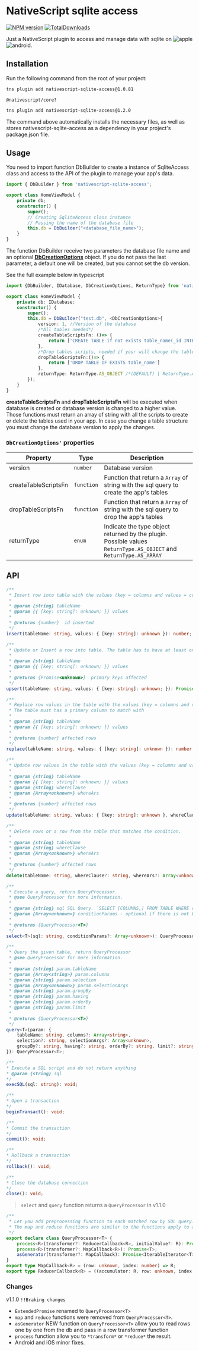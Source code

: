 # NativeScript sqlite access

[![NPM version][npm-image]][npm-url]
[![TotalDownloads][total-downloads-image]][npm-url]

[npm-image]:http://img.shields.io/npm/v/nativescript-sqlite-access.svg
[npm-url]:https://npmjs.org/package/nativescript-sqlite-access
[total-downloads-image]:http://img.shields.io/npm/dt/nativescript-sqlite-access.svg?label=total%20downloads

Just a NativeScript plugin to access and manage data with sqlite on ![apple](https://cdn3.iconfinder.com/data/icons/picons-social/57/16-apple-32.png) ![android](https://cdn4.iconfinder.com/data/icons/logos-3/228/android-32.png). 

## Installation

Run the following command from the root of your project:

```bash
tns plugin add nativescript-sqlite-access@1.0.81
```
`@nativescript/core?`

```bash
tns plugin add nativescript-sqlite-access@1.2.0
```
The command above automatically installs the necessary files, as well as stores nativescript-sqlite-access as a dependency in your project's package.json file.

## Usage 

You need to import function DbBuilder to create a instance of SqliteAccess class and access to the API of the plugin to manage your app's data.
	
```typescript
import { DbBuilder } from 'nativescript-sqlite-access';

export class HomeViewModel {
    private db;
    constructor() {
        super();
        // Creating SqliteAccess class instance
        // Passing the name of the database file
        this.db = DbBuilder("<database_file_name>");
    }
}
```

The function DbBuilder receive two parameters the database file name and an optional [**DbCreationOptions**](src/sqlite-access-common.ts#DbCreationOptions) object. If you do not pass the last parameter, a default one will be created, but you cannot set the db version.

See the full example below in typescript

```typescript
import {DbBuilder, IDatabase, DbCreationOptions, ReturnType} from 'nativescript-sqlite-access';

export class HomeViewModel {
    private db: IDatabase;
    constructor() {
        super();
        this.db = DbBuilder("test.db", <DbCreationOptions>{
            version: 1, //Version of the database
            /*All tables needed*/
            createTableScriptsFn: ()=> {
                return ['CREATE TABLE if not exists table_name(_id INTEGER PRIMARY KEY AUTOINCREMENT, column TEXT)'];
            },
            /*Drop tables scripts, needed if your will change the tables structure*/
            dropTableScriptsFn:()=> { 
                return ['DROP TABLE IF EXISTS table_name']
            },
            returnType: ReturnType.AS_OBJECT /*(DEFAULT) | ReturnType.AS_ARRAY*/
        });
    }
}
```

**createTableScriptsFn** and **dropTableScriptsFn** will be executed when database is created or database version is changed to a higher value. Those functions must return an array of string with all the scripts to create or delete the tables used in your app. In case you change a table structure you must change the database version to apply the changes.

### `DbCreationOptions'` properties

| Property | Type | Description |
| --- | --- | --- |
|version|`number`| Database version |
|createTableScriptsFn|`function`| Function that return a `Array` of string with the sql query to create the app's tables |
|dropTableScriptsFn|`function`| Function that return a `Array` of string with the sql query to drop the app's tables |
|returnType|`enum`| Indicate the type object returned by the plugin. Possible values `ReturnType.AS_OBJECT` and `ReturnType.AS_ARRAY` |

## API
```typescript
/**
 * Insert row into table with the values (key = columns and values = columns value)
 *
 * @param {string} tableName
 * @param {{ [key: string]: unknown; }} values
 *
 * @returns {number}  id inserted
 */
insert(tableName: string, values: { [key: string]: unknown }): number;
```
```typescript
/**
 * Update or Insert a row into table. The table has to have at least one primary key column
 *
 * @param {string} tableName
 * @param {{ [key: string]: unknown; }} values
 *
 * @returns {Promise<unknown>}  primary keys affected
 */
upsert(tableName: string, values: { [key: string]: unknown; }): Promise<unknown>;
```
```typescript
/**
 * Replace row values in the table with the values (key = columns and values = columns value).
 * The table must has a primary column to match with
 *
 * @param {string} tableName
 * @param {{ [key: string]: unknown; }} values
 *
 * @returns {number} affected rows
 */
replace(tableName: string, values: { [key: string]: unknown }): number;
```
```typescript
/**
 * Update row values in the table with the values (key = columns and values = columns value) to the matched row.
 *
 * @param {string} tableName
 * @param {{ [key: string]: unknown; }} values
 * @param {string} whereClause
 * @param {Array<unknown>} whereArs
 *
 * @returns {number} affected rows
 */
update(tableName: string, values: { [key: string]: unknown }, whereClause: string, whereArs: Array<unknown>): number;
```
```typescript
/**
 * Delete rows or a row from the table that matches the condition.
 *
 * @param {string} tableName
 * @param {string} whereClause
 * @param {Array<unknown>} whereArs
 *
 * @returns {number} affected rows
 */
delete(tableName: string, whereClause?: string, whereArs?: Array<unknown>): number;
```
```typescript
/**
 * Execute a query, return QueryProcessor.
 * @see QueryProcessor for more information.
 *
 * @param {string} sql SQL Query. `SELECT [COLUMNS,] FROM TABLE WHERE column1=? and column2=?`. WHERE clause can be omitted
 * @param {Array<unknown>} conditionParams - optional if there is not WHERE clause in the sql param
 *
 * @returns {QueryProcessor<T>}
 */
select<T>(sql: string, conditionParams?: Array<unknown>): QueryProcessor<T>;
```
```typescript
/**
 * Query the given table, return QueryProcessor
 * @see QueryProcessor for more information.
 *
 * @param {string} param.tableName
 * @param {Array<string>} param.columns
 * @param {string} param.selection
 * @param {Array<unknown>} param.selectionArgs
 * @param {string} param.groupBy
 * @param {string} param.having
 * @param {string} param.orderBy
 * @param {string} param.limit
 *
 * @returns {QueryProcessor<T>}
 */
query<T>(param: {
	tableName: string, columns?: Array<string>,
	selection?: string, selectionArgs?: Array<unknown>,
	groupBy?: string, having?: string, orderBy?: string, limit?: string
}): QueryProcessor<T>;
```
```typescript
/**
* Execute a SQL script and do not return anything
* @param {string} sql
*/
execSQL(sql: string): void;
```
```typescript
/**
* Open a transaction
*/
beginTransact(): void;
```
```typescript
/**
* Commit the transaction
*/
commit(): void;
```
```typescript
/**
* Rollback a transaction
*/
rollback(): void;
```
```typescript
/**
* Close the database connection
*/
close(): void;
```

> `select` and `query` function returns a `QueryProcessor` in  v1.1.0
```typescript
/**
 * Let you add preprocessing function to each matched row by SQL query.
 * The map and reduce functions are similar to the functions apply to an Array,
 */
export declare class QueryProcessor<T> {
    process<R>(transformer?: ReducerCallback<R>, initialValue?: R): Promise<T>;
	process<R>(transformer?: MapCallback<R>): Promise<T>;
    asGenerator(transformer?: MapCallback): Promise<IterableIterator<T>>;
}
export type MapCallback<R> = (row: unknown, index: number) => R;
export type ReducerCallback<R> = ((accumulator: R, row: unknown, index: number) => R);
```

### Changes

v1.1.0 `!!Braking changes`
- `ExtendedPromise` renamed to `QueryProcessor<T>`
- `map` and `reduce` functions were removed from `QueryProcessor<T>`.
- `asGenerator` NEW function on `QueryProcessor<T>` allow you to read rows one by one from the db and pass in a row transformer function
- `process` function allow you to `*transform*` or `*reduce*` the result.
- Android and iOS minor fixes.